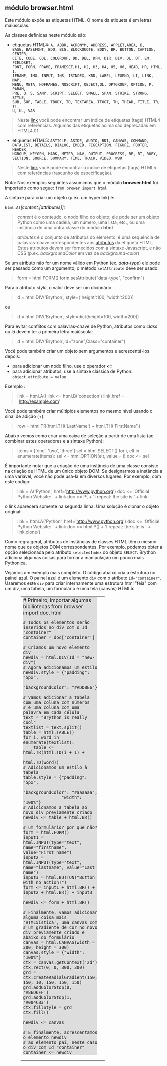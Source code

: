 módulo **browser.html**
-----------------------

Este módulo expõe as etiquetas HTML. O nome da etiqueta é em letras
maiúsculas.

As classes definidas neste módulo são:

- etiquetas HTML4: <code>A, ABBR, ACRONYM, ADDRESS, APPLET,AREA, B,
  BASE, BASEFONT, BDO, BIG, BLOCKQUOTE, BODY, BR, BUTTON, CAPTION,
  CENTER, CITE, CODE, COL, COLGROUP, DD, DEL, DFN, DIR, DIV, DL, DT,
  EM, FIELDSET, FONT, FORM, FRAME, FRAMESET,H1, H2, H3, H4, H5, H6,
  HEAD, HR, HTML, I, IFRAME, IMG, INPUT, INS, ISINDEX, KBD, LABEL,
  LEGEND, LI, LINK, MAP, MENU, META, NOFRAMES, NOSCRIPT, OBJECT,OL,
  OPTGROUP, OPTION, P, PARAM, PRE, Q, S, SAMP, SCRIPT, SELECT, SMALL,
  SPAN, STRIKE, STRONG, STYLE, SUB, SUP, TABLE, TBODY, TD, TEXTAREA,
  TFOOT, TH, THEAD, TITLE, TR, TT, U, UL, VAR</code>

> Neste [link](http://www.w3.org/TR/html4/index/elements.html) você
> pode encontrar um índice de etiquetas (tags) HTML4 com
> referências. Algumas das etiquetas acima são deprecadas em HTML4.01.

- etiquetas HTML5: <code>ARTICLE, ASIDE, AUDIO, BDI, CANVAS, COMMAND,
  DATALIST, DETAILS, DIALOG, EMBED, FIGCAPTION, FIGURE, FOOTER,
  HEADER, HGROUP, KEYGEN, MARK, METER, NAV, OUTPUT, PROGRESS, RP, RT,
  RUBY, SECTION, SOURCE, SUMMARY, TIME, TRACK, VIDEO, WBR</code>

> Neste
> [link](http://www.w3.org/TR/html5-author/index.html#elements-1) você
> pode encontrar o índice de etiquetas (tags) HTML5 com referências
> (rascunho de especificação).

Nota: Nos exemplos seguintes assumimos que o módulo **browser.html**
foi importado como segue: `from brower import html`

A sintaxe para criar um objeto (p.ex. um hyperlink) é:

`html.A(`*[content,[attributes]]*`)`

> *content* é o conteúdo, o nodo filho do objeto; ele pode ser um
> objeto Python como uma cadeia, um número, uma lista, etc., ou uma
> instância de uma outra classe do módulo **html**

> *atributes* é o conjunto de atributos do elemento, é uma sequência
> de palavras-chave correspondentes aos
> [atributos](http://www.w3.org/TR/html5-author/index.html#attributes-1)
> da etiqueta HTML. Estes atributos devem ser fornecidos com a sintaxe
> Javascript, e não CSS (p.ex. *backgroundColor* em vez de
> *background-color*)

Se um atributo não for um nome válido em Python (ex. _data-type_) ele
pode ser passado como um argumento; o método `setAttribute` deve ser
usado:

>    form = html.FORM()
>    form.setAttribute("data-type", "confirm")

Para o atributo *style*, o valor deve ser um dicionário:

>    d = html.DIV('Brython', style={'height':100, 'width':200})

ou

>    d = html.DIV('Brython', style=dict(height=100, width=200))

Para evitar conflitos com palavras-chave de Python, atributos como
*class* ou *id* devem ter a primeira letra maiúscula:

>    d = html.DIV('Brython',Id="zone",Class="container")

Você pode também criar um objeto sem argumentos e acrescentá-los
depois:

- para adicionar um nodo filho, use o operador **<=**
- para adicionar atributos, use a sintaxe clássica de Python: `object.attribute = value`

Exemplo :    
>    link = html.A()
>    link <= html.B('conection')
>    link.href = 'http://example.com'

Você pode também criar múltiplos elementos no mesmo nível usando o
sinal de adição (+):

>    row = html.TR(html.TH('LastName') + html.TH('FirstName'))

Abaixo vemos como criar uma caixa de seleção a partir de uma lista (ao
combinar estes operadores e a sintaxe Python):

>    items = ['one', 'two', 'three']
>    sel = html.SELECT()
>    for i, elt in enumerate(items):
>        sel <= html.OPTION(elt, value = i)
>    doc <= sel

É importante notar que a criação de uma instância de uma classe
consiste na criação de HTML de um único objeto DOM. Se designarmos a
instância a uma variável, você não pode usá-la em diversos
lugares. Por exemplo, com este código:

>    link = A('Python', href='http://www.python.org')
>    doc <= 'Official Python Website: ' + link
>    doc <= P( + 'I repeat: the site is ' + link

o link aparecerá somente na segunda linha. Uma solução é clonar o
objeto original:

>    link = html.A('Python', href='http://www.python.org')
>    doc <= 'Official Python Website: ' + link
>    doc <= html.P() + 'I repeat: the site is ' + link.clone()

Como regra geral, atributos de instâncias de classes HTML têm o mesmo
nome que os objetos DOM correspondentes. Por exemplo, podemos obter a
opção selecionada pelo atributo `selectedIndex` do objeto
`SELECT`. Brython adiciona algumas coisas para tornar a manipulação um
pouco mais Pythonica.

Vejamos um exemplo mais completo. O código abaixo cria a estrutura no
painel azul. O painel azul é um elemento `div` com o atributo
`Id="container"`. Usaremos este `div` para criar internamente uma
estrutura html "feia" com um div, uma tabela, um formulário e uma tela
(canvas) HTML5:

<div style="padding-left:50px;">
<table cellpadding=10>
<tr>
<td style="width:100px;">
<div id="html-doc" style="background-color:#dddddd;">
    # Primeiro, importar algumas bibiliotecas
    from browser import doc, html
    
    # Todos os elementos serão inseridos no div com o Id "container"
    container = doc['container']
    
    # Criamos um novo elemento div
    newdiv = html.DIV(Id = "new-div")
    # Agora adicionamos um estilo
    newdiv.style = {"padding": "5px", 
                   "backgroundColor": "#ADD8E6"}
    
    # Vamos adicionar a tabela com uma coluna com números
    # e uma coluna com uma palavra em cada célula
    text = "Brython is really cool"
    textlist = text.split()
    table = html.TABLE()
    for i, word in enumerate(textlist):
        table <= html.TR(html.TD(i + 1) + 
                         html.TD(word))
    # Adicionamos um estilo à tabela
    table.style = {"padding": "5px", 
                   "backgroundColor": "#aaaaaa",
                   "width": "100%"}
    # Adicionamos a tabela ao novo div previamente criado
    newdiv <= table + html.BR()
    
    # um formulário? por que não?
    form = html.FORM()
    input1 = html.INPUT(type="text", name="firstname", value="First name")
    input2 = html.INPUT(type="text", name="lastname", value="Last name")
    input3 = html.BUTTON("Button with no action!")
    form <= input1 + html.BR() + input2 + html.BR() + input3
    
    newdiv <= form + html.BR()
    
    # Finalmente, vamos adicionar alguma coisa mais 'HTML5ística', uma canvas com
    # um gradiente de cor no novo div previamente criado e abaixo do formulário
    canvas = html.CANVAS(width = 300, height = 300)
    canvas.style = {"width": "100%"}
    ctx = canvas.getContext('2d')
    ctx.rect(0, 0, 300, 300)
    grd = ctx.createRadialGradient(150, 150, 10, 150, 150, 150)
    grd.addColorStop(0, '#8ED6FF')
    grd.addColorStop(1, '#004CB3')
    ctx.fillStyle = grd
    ctx.fill()
    
    newdiv <= canvas
    
    # E finalmente, acrescentamos o elemento newdiv
    # ao elemento pai, neste caso o div com Id "container"
    container <= newdiv
    
</div>
</td>
<td>
<div id="container"></div>
</td>
</tr>
</table>
</div>

<script type="text/python">
exec(doc["html-doc"].text)
</script>
